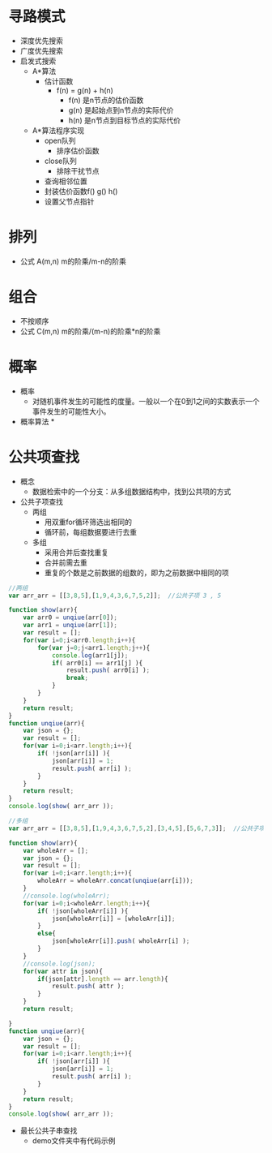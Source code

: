 # 寻路模式
 - 深度优先搜索
 - 广度优先搜索
 - 启发式搜索
   * A*算法
     - 估计函数
       * f(n) = g(n) + h(n)
         - f(n) 是n节点的估价函数
         - g(n) 是起始点到n节点的实际代价
         - h(n) 是n节点到目标节点的实际代价
   * A*算法程序实现
     - open队列
       * 排序估价函数
     - close队列
       * 排除干扰节点
     - 查询相邻位置
     - 封装估价函数f() g() h()
     - 设置父节点指针

# 排列
 - 公式 A(m,n)   m的阶乘/m-n的阶乘

# 组合
-  不按顺序
- 公式 C(m,n)  m的阶乘/(m-n)的阶乘*n的阶乘

# 概率
 - 概率
   * 对随机事件发生的可能性的度量。一般以一个在0到1之间的实数表示一个事件发生的可能性大小。
 - 概率算法
   *

# 公共项查找
- 概念
    * 数据检索中的一个分支：从多组数据结构中，找到公共项的方式
- 公共子项查找
    * 两组
        - 用双重for循环筛选出相同的
        - 循环前，每组数据要进行去重
    * 多组
        - 采用合并后查找重复
        - 合并前需去重
        - 重复的个数是之前数据的组数的，即为之前数据中相同的项
```javascript
//两组
var arr_arr = [[3,8,5],[1,9,4,3,6,7,5,2]];  //公共子项 3 , 5

function show(arr){
	var arr0 = unqiue(arr[0]);
	var arr1 = unqiue(arr[1]);
	var result = [];
	for(var i=0;i<arr0.length;i++){
		for(var j=0;j<arr1.length;j++){
			console.log(arr1[j]);
			if( arr0[i] == arr1[j] ){
				result.push( arr0[i] );
				break;
			}
		}
	}
	return result;
}
function unqiue(arr){
	var json = {};
	var result = [];
	for(var i=0;i<arr.length;i++){
		if( !json[arr[i]] ){
			json[arr[i]] = 1;
			result.push( arr[i] );
		}
	}
	return result;
}
console.log(show( arr_arr ));

//多组
var arr_arr = [[3,8,5],[1,9,4,3,6,7,5,2],[3,4,5],[5,6,7,3]];  //公共子项 3 , 5

function show(arr){
	var wholeArr = [];
	var json = {};
	var result = [];
	for(var i=0;i<arr.length;i++){
		wholeArr = wholeArr.concat(unqiue(arr[i]));
	}
	//console.log(wholeArr);
	for(var i=0;i<wholeArr.length;i++){
		if( !json[wholeArr[i]] ){
			json[wholeArr[i]] = [wholeArr[i]];
		}
		else{
			json[wholeArr[i]].push( wholeArr[i] );
		}
	}
	//console.log(json);
	for(var attr in json){
		if(json[attr].length == arr.length){
			result.push( attr );
		}
	}
	return result;

}
function unqiue(arr){
	var json = {};
	var result = [];
	for(var i=0;i<arr.length;i++){
		if( !json[arr[i]] ){
			json[arr[i]] = 1;
			result.push( arr[i] );
		}
	}
	return result;
}
console.log(show( arr_arr ));
```
- 最长公共子串查找
    * demo文件夹中有代码示例
